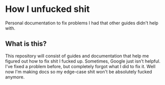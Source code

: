 # How I unfucked shit
Personal documentation to fix problems I had that other guides didn't help with.

## What is this?
This repository will consist of guides and documentation that help me figured out how to fix shit I fucked up. Sometimes, Google just isn't helpful. I've fixed a problem before, but completely forgot what I did to fix it. Well now I'm making docs so my edge-case shit won't be absolutely fucked anymore.
